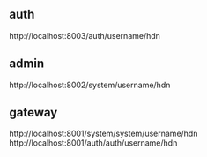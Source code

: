 ## auth
http://localhost:8003/auth/username/hdn

## admin
http://localhost:8002/system/username/hdn

## gateway
http://localhost:8001/system/system/username/hdn
http://localhost:8001/auth/auth/username/hdn
